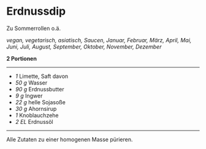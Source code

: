 # Erdnussdip

Zu Sommerrollen o.ä.

*vegan, vegetarisch, asiatisch, Saucen, Januar, Februar, März, April, Mai, Juni, Juli, August, September, Oktober, November, Dezember*

**2 Portionen**

---

- *1* Limette, Saft davon
- *50 g* Wasser
- *90 g* Erdnussbutter
- *9 g* Ingwer
- *22 g* helle Sojasoße
- *30 g* Ahornsirup
- *1* Knoblauchzehe
- *2 EL* Erdnussöl

---

Alle Zutaten zu einer homogenen Masse pürieren.
